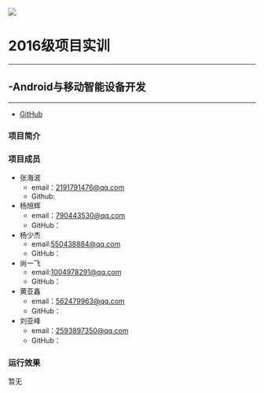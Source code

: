 ![](https://github.com/edu2act/project-training-2015/blob/master/image/logo.png)

# 2016级项目实训

***

## -Android与移动智能设备开发

***
* [GitHub](https://github.com/zhanghaibo25/software-engineering/tree/master/Project)

### 项目简介


### 项目成员 
* 张海波
  * email：2191791476@qq.com
  * Github:
* 杨旭辉
  * email：790443530@qq.com
  * GitHub：
* 杨少杰
  * email:550438884@qq.com
  * GitHub：
* 尚一飞
  * email:1004978291@qq.com
  * GitHub：
* 黄亚鑫
  * email：562479963@qq.com
  * GitHub：
* 刘亚峰
  * email：2593897350@qq.com
  * GitHub： 
### 运行效果
 暂无
